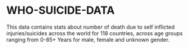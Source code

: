 # WHO-SUICIDE-DATA
This data contains stats about number of death due to self inflicted injuries/suicides across the world for 118 countries, across age groups ranging from 0-85+ Years for male, female and unknown gender.
